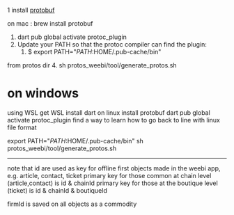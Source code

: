 1 install [protobuf](https://grpc.io/docs/protoc-installation/) 

on mac : brew install protobuf

1.  dart pub global activate protoc_plugin
2.  Update your PATH so that the protoc compiler can find the plugin:
    1.  $ export PATH="$PATH:$HOME/.pub-cache/bin"

from protos dir
4.  sh protos_weebi/tool/generate_protos.sh


# on windows 
using WSL
get WSL
install dart on linux
install protobuf
dart pub global activate protoc_plugin
find a way to learn how to go back to line with linux file format

export PATH="$PATH:$HOME/.pub-cache/bin"
sh protos_weebi/tool/generate_protos.sh

***

note that id are used as key for offline first objects made in the weebi app, 
e.g. article, contact, ticket
primary key for those common at chain level (article,contact) is id & chainId
primary key for those at the boutique level (ticket) is id & chainId & boutiqueId

firmId is saved on all objects as a commodity